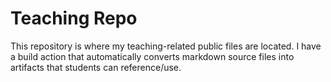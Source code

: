 # Teaching Repo
This repository is where my teaching-related public files are located. I have a build action that automatically converts markdown source files into artifacts that students can reference/use. 

